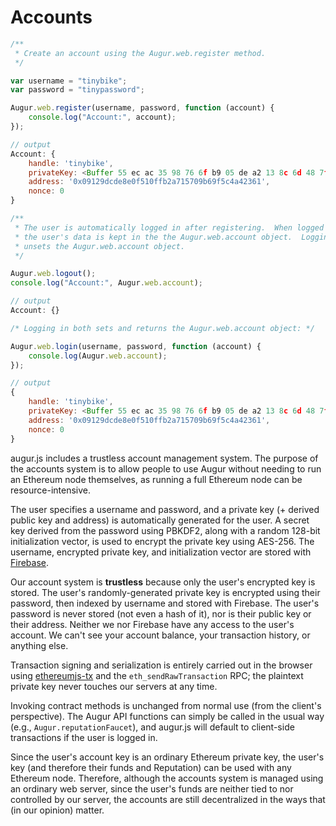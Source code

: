 Accounts
========

```javascript
/**
 * Create an account using the Augur.web.register method.
 */

var username = "tinybike";
var password = "tinypassword";

Augur.web.register(username, password, function (account) {
    console.log("Account:", account); 
});

// output
Account: {
    handle: 'tinybike',
    privateKey: <Buffer 55 ec ac 35 98 76 6f b9 05 de a2 13 8c 6d 48 7f 07 9e b1 36 a8 fb eb 5b 93 e2 59 6f 91 4f 35 81>,
    address: '0x09129dcde8e0f510ffb2a715709b69f5c4a42361',
    nonce: 0
}

/**
 * The user is automatically logged in after registering.  When logged in,
 * the user's data is kept in the the Augur.web.account object.  Logging out
 * unsets the Augur.web.account object.
 */

Augur.web.logout();
console.log("Account:", Augur.web.account);

// output
Account: {}

/* Logging in both sets and returns the Augur.web.account object: */

Augur.web.login(username, password, function (account) {
    console.log(Augur.web.account);
});

// output
{
    handle: 'tinybike',
    privateKey: <Buffer 55 ec ac 35 98 76 6f b9 05 de a2 13 8c 6d 48 7f 07 9e b1 36 a8 fb eb 5b 93 e2 59 6f 91 4f 35 81>,
    address: '0x09129dcde8e0f510ffb2a715709b69f5c4a42361',
    nonce: 0
}
```

augur.js includes a trustless account management system.  The purpose of the accounts system is to allow people to use Augur without needing to run an Ethereum node themselves, as running a full Ethereum node can be resource-intensive.

The user specifies a username and password, and a private key (+ derived public key and address) is automatically generated for the user.  A secret key derived from the password using PBKDF2, along with a random 128-bit initialization vector, is used to encrypt the private key using AES-256.  The username, encrypted private key, and initialization vector are stored with [Firebase](https://www.firebase.com/).

<aside class="success">Our account system is <b>trustless</b> because only the user's encrypted key is stored.  The user's randomly-generated private key is encrypted using their password, then indexed by username and stored with Firebase.  The user's password is never stored (not even a hash of it), nor is their public key or their address.  Neither we nor Firebase have any access to the user's account.  We can't see your account balance, your transaction history, or anything else.</aside>

Transaction signing and serialization is entirely carried out in the browser using [ethereumjs-tx](https://github.com/ethereum/ethereumjs-tx) and the `eth_sendRawTransaction` RPC; the plaintext private key never touches our servers at any time.

Invoking contract methods is unchanged from normal use (from the client's perspective).  The Augur API functions can simply be called in the usual way (e.g., `Augur.reputationFaucet`), and augur.js will default to client-side transactions if the user is logged in.

<aside class="notice">Since the user's account key is an ordinary Ethereum private key, the user's key (and therefore their funds and Reputation) can be used with any Ethereum node.  Therefore, although the accounts system is managed using an ordinary web server, since the user's funds are neither tied to nor controlled by our server, the accounts are still decentralized in the ways that (in our opinion) matter.</aside>
